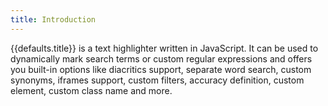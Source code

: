 ```yaml
---
title: Introduction
---
```


{{defaults.title}} is a text highlighter written in JavaScript. It can be
used to dynamically mark search terms or custom regular expressions and offers
you built-in options like diacritics support, separate word search, custom
synonyms, iframes support, custom filters, accuracy definition, custom element,
custom class name and more.
